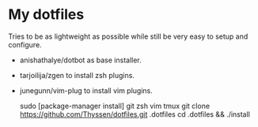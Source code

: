 My dotfiles
===
Tries to be as lightweight as possible while still be very easy to setup and configure.

  - anishathalye/dotbot as base installer.
  - tarjoilija/zgen to install zsh plugins.
  - junegunn/vim-plug to install vim plugins.

    sudo [package-manager install] git zsh vim tmux
    git clone https://github.com/Thyssen/dotfiles.git .dotfiles
    cd .dotfiles && ./install
